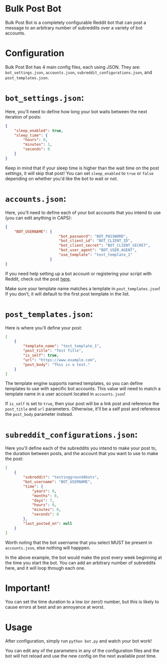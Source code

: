 # Bulk Post Bot

Bulk Post Bot is a completely configurable Reddit bot that can post a message to an arbitrary number of subreddits over a variety of bot accounts.

# Configuration

Bulk Post Bot has 4 main config files, each using JSON. They are: `bot_settings.json`, `accounts.json`, `subreddit_configurations.json`, and `post_templates.json`.

# `bot_settings.json`:

Here, you'll need to define how long your bot waits between the next iteration of posts:

```json
{
    "sleep_enabled": true,
    "sleep_time": {
        "hours": 0,
        "minutes": 1,
        "seconds": 0
    }
}
```

Keep in mind that if your sleep time is higher than the wait time on the post settings, it will skip that post! You can set `sleep_enabled` to `true` or `false` depending on whether you'd like the bot to wait or not.

# `accounts.json`:

Here, you'll need to define each of your bot accounts that you intend to use (you can edit anything in CAPS):

```json
{
    "BOT_USERNAME": {
                        "bot_password": "BOT_PASSWORD",
                        "bot_client_id": "BOT_CLIENT_ID",
                        "bot_client_secret": "BOT_CLIENT_SECRET",
                        "bot_user_agent": "BOT_USER_AGENT",
                        "use_template": "test_template_1"
                    }
}
```

If you need help setting up a bot account or registering your script with Reddit, check out the post [here](https://www.reddit.com/r/RequestABot/comments/cyll80/a_comprehensive_guide_to_running_your_reddit_bot/).

Make sure your template name matches a template in `post_templates.json`! If you don't, it will default to the first post template in the list.

# `post_templates.json`:

Here is where you'll define your post:

```json
[
    {
        "template_name": "test_template_1",
        "post_title": "Test Title",
        "is_self": true,
        "url": "https://www.example.com",
        "post_body": "This is a test."
    }
]
```

The template engine supports named templates, so you can define templates to use with specific bot accounts. This value will need to match a template name in a user account located in `accounts.json`!

If `is_self` is set to `true`, then your post will be a link post and reference the `post_title` and `url` parameters. Otherwise, it'll be a self post and reference the `post_body` parameter instead.

# `subreddit_configurations.json`:

Here you'll define each of the subreddits you intend to make your post to, the duration between posts, and the account that you want to use to make the post:

```json
[
    {
        "subreddit": "testingground4bots",
        "bot_username": "BOT_USERNAME",
        "time": {
            "years": 0,
            "months": 0,
            "days": 7,
            "hours": 0,
            "minutes": 0,
            "seconds": 0
        },
        "last_posted_on": null
    }
]
```

Worth noting that the bot username that you select MUST be present in `accounts.json`, else nothing will happpen.

In the above example, the bot would make the post every week beginning at the time you start the bot. You can add an arbitrary number of subreddits here, and it will loop through each one.

# Important!

You can set the time duration to a low (or zero!) number, but this is likely to cause errors at best and an annoyance at worst.

# Usage

After configuration, simply run `python bot.py` and watch your bot work!

You can edit any of the parameters in any of the configuration files and the bot will hot reload and use the new config on the next available post time.
